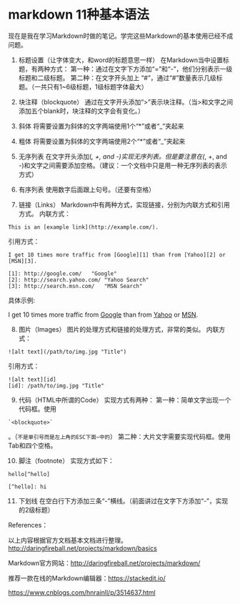 



# markdown 11种基本语法

现在是我在学习Markdown时做的笔记。学完这些Markdown的基本使用已经不成问题。

 

1. 标题设置（让字体变大，和word的标题意思一样）
  在Markdown当中设置标题，有两种方式：
  第一种：通过在文字下方添加“=”和“-”，他们分别表示一级标题和二级标题。
  第二种：在文字开头加上 “#”，通过“#”数量表示几级标题。（一共只有1~6级标题，1级标题字体最大）

2. 块注释（blockquote）
  通过在文字开头添加“>”表示块注释。（当>和文字之间添加五个blank时，块注释的文字会有变化。）

3. 斜体
  将需要设置为斜体的文字两端使用1个“*”或者“_”夹起来

4. 粗体
  将需要设置为斜体的文字两端使用2个“*”或者“_”夹起来

5. 无序列表
  在文字开头添加(*, +, and -)实现无序列表。但是要注意在(*, +, and -)和文字之间需要添加空格。（建议：一个文档中只是用一种无序列表的表示方式）

6. 有序列表
  使用数字后面跟上句号。（还要有空格）

7. 链接（Links）
  Markdown中有两种方式，实现链接，分别为内联方式和引用方式。
  内联方式：

  ```
  This is an [example link](http://example.com/).
  ```

  引用方式：

  ```
  I get 10 times more traffic from [Google][1] than from [Yahoo][2] or [MSN][3].  

  [1]: http://google.com/	"Google"
  [2]: http://search.yahoo.com/	"Yahoo Search"
  [3]: http://search.msn.com/	"MSN Search"
  ```
  具体示例:

  I get 10 times more traffic from [Google][1] than from [Yahoo][2] or [MSN][3].  

  [1]: http://google.com/	"Google"
  [2]: http://search.yahoo.com/	"Yahoo Search"
  [3]: http://search.msn.com/	"MSN Search"



8. 图片（Images）
  图片的处理方式和链接的处理方式，非常的类似。
  内联方式：

  ```
  ![alt text](/path/to/img.jpg "Title")
  ```

  引用方式：

  ```
  ![alt text][id] 
  [id]: /path/to/img.jpg "Title"
  ```



9. 代码（HTML中所谓的Code）
  实现方式有两种：
  第一种：简单文字出现一个代码框。使用

  ```
  `<blockquote>`
  ```

  。（`不是单引号而是左上角的ESC下面~中的`）
  第二种：大片文字需要实现代码框。使用Tab和四个空格。

10. 脚注（footnote）
  实现方式如下：

  ```
  hello[^hello]

  [^hello]: hi
  ```


11. 下划线
   在空白行下方添加三条“-”横线。（前面讲过在文字下方添加“-”，实现的2级标题）



References： 

以上内容根据官方文档基本文档进行整理。http://daringfireball.net/projects/markdown/basics

Markdown官方网站：http://daringfireball.net/projects/markdown/ 

推荐一款在线的Markdown编辑器：https://stackedit.io/ 



https://www.cnblogs.com/hnrainll/p/3514637.html